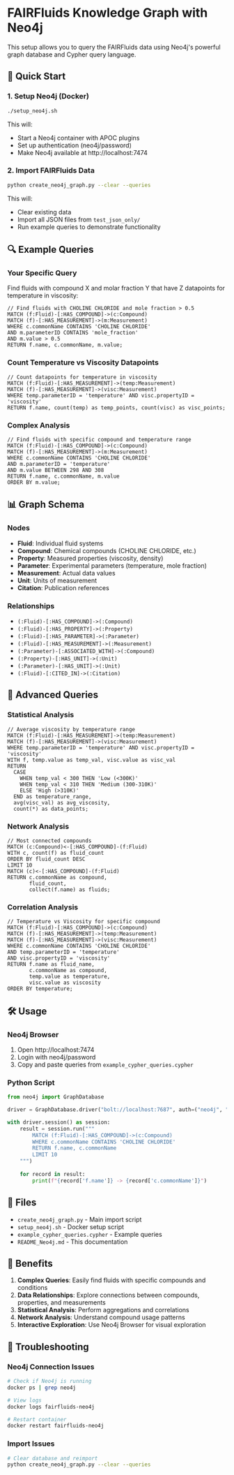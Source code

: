 # FAIRFluids Knowledge Graph with Neo4j

This setup allows you to query the FAIRFluids data using Neo4j's powerful graph database and Cypher query language.

## 🚀 Quick Start

### 1. Setup Neo4j (Docker)
```bash
./setup_neo4j.sh
```

This will:
- Start a Neo4j container with APOC plugins
- Set up authentication (neo4j/password)
- Make Neo4j available at http://localhost:7474

### 2. Import FAIRFluids Data
```bash
python create_neo4j_graph.py --clear --queries
```

This will:
- Clear existing data
- Import all JSON files from `test_json_only/`
- Run example queries to demonstrate functionality

## 🔍 Example Queries

### Your Specific Query
Find fluids with compound X and molar fraction Y that have Z datapoints for temperature in viscosity:

```cypher
// Find fluids with CHOLINE CHLORIDE and mole fraction > 0.5
MATCH (f:Fluid)-[:HAS_COMPOUND]->(c:Compound)
MATCH (f)-[:HAS_MEASUREMENT]->(m:Measurement)
WHERE c.commonName CONTAINS 'CHOLINE CHLORIDE' 
AND m.parameterID CONTAINS 'mole_fraction' 
AND m.value > 0.5
RETURN f.name, c.commonName, m.value;
```

### Count Temperature vs Viscosity Datapoints
```cypher
// Count datapoints for temperature in viscosity
MATCH (f:Fluid)-[:HAS_MEASUREMENT]->(temp:Measurement)
MATCH (f)-[:HAS_MEASUREMENT]->(visc:Measurement)
WHERE temp.parameterID = 'temperature' AND visc.propertyID = 'viscosity'
RETURN f.name, count(temp) as temp_points, count(visc) as visc_points;
```

### Complex Analysis
```cypher
// Find fluids with specific compound and temperature range
MATCH (f:Fluid)-[:HAS_COMPOUND]->(c:Compound)
MATCH (f)-[:HAS_MEASUREMENT]->(m:Measurement)
WHERE c.commonName CONTAINS 'CHOLINE CHLORIDE'
AND m.parameterID = 'temperature'
AND m.value BETWEEN 298 AND 308
RETURN f.name, c.commonName, m.value
ORDER BY m.value;
```

## 📊 Graph Schema

### Nodes
- **Fluid**: Individual fluid systems
- **Compound**: Chemical compounds (CHOLINE CHLORIDE, etc.)
- **Property**: Measured properties (viscosity, density)
- **Parameter**: Experimental parameters (temperature, mole fraction)
- **Measurement**: Actual data values
- **Unit**: Units of measurement
- **Citation**: Publication references

### Relationships
- `(:Fluid)-[:HAS_COMPOUND]->(:Compound)`
- `(:Fluid)-[:HAS_PROPERTY]->(:Property)`
- `(:Fluid)-[:HAS_PARAMETER]->(:Parameter)`
- `(:Fluid)-[:HAS_MEASUREMENT]->(:Measurement)`
- `(:Parameter)-[:ASSOCIATED_WITH]->(:Compound)`
- `(:Property)-[:HAS_UNIT]->(:Unit)`
- `(:Parameter)-[:HAS_UNIT]->(:Unit)`
- `(:Fluid)-[:CITED_IN]->(:Citation)`

## 🎯 Advanced Queries

### Statistical Analysis
```cypher
// Average viscosity by temperature range
MATCH (f:Fluid)-[:HAS_MEASUREMENT]->(temp:Measurement)
MATCH (f)-[:HAS_MEASUREMENT]->(visc:Measurement)
WHERE temp.parameterID = 'temperature' AND visc.propertyID = 'viscosity'
WITH f, temp.value as temp_val, visc.value as visc_val
RETURN 
  CASE 
    WHEN temp_val < 300 THEN 'Low (<300K)'
    WHEN temp_val < 310 THEN 'Medium (300-310K)'
    ELSE 'High (>310K)'
  END as temperature_range,
  avg(visc_val) as avg_viscosity,
  count(*) as data_points;
```

### Network Analysis
```cypher
// Most connected compounds
MATCH (c:Compound)<-[:HAS_COMPOUND]-(f:Fluid)
WITH c, count(f) as fluid_count
ORDER BY fluid_count DESC
LIMIT 10
MATCH (c)<-[:HAS_COMPOUND]-(f:Fluid)
RETURN c.commonName as compound, 
       fluid_count,
       collect(f.name) as fluids;
```

### Correlation Analysis
```cypher
// Temperature vs Viscosity for specific compound
MATCH (f:Fluid)-[:HAS_COMPOUND]->(c:Compound)
MATCH (f)-[:HAS_MEASUREMENT]->(temp:Measurement)
MATCH (f)-[:HAS_MEASUREMENT]->(visc:Measurement)
WHERE c.commonName CONTAINS 'CHOLINE CHLORIDE'
AND temp.parameterID = 'temperature' 
AND visc.propertyID = 'viscosity'
RETURN f.name as fluid_name, 
       c.commonName as compound,
       temp.value as temperature,
       visc.value as viscosity
ORDER BY temperature;
```

## 🛠️ Usage

### Neo4j Browser
1. Open http://localhost:7474
2. Login with neo4j/password
3. Copy and paste queries from `example_cypher_queries.cypher`

### Python Script
```python
from neo4j import GraphDatabase

driver = GraphDatabase.driver("bolt://localhost:7687", auth=("neo4j", "password"))

with driver.session() as session:
    result = session.run("""
        MATCH (f:Fluid)-[:HAS_COMPOUND]->(c:Compound)
        WHERE c.commonName CONTAINS 'CHOLINE CHLORIDE'
        RETURN f.name, c.commonName
        LIMIT 10
    """)
    
    for record in result:
        print(f"{record['f.name']} -> {record['c.commonName']}")
```

## 📁 Files

- `create_neo4j_graph.py` - Main import script
- `setup_neo4j.sh` - Docker setup script
- `example_cypher_queries.cypher` - Example queries
- `README_Neo4j.md` - This documentation

## 🎉 Benefits

1. **Complex Queries**: Easily find fluids with specific compounds and conditions
2. **Data Relationships**: Explore connections between compounds, properties, and measurements
3. **Statistical Analysis**: Perform aggregations and correlations
4. **Network Analysis**: Understand compound usage patterns
5. **Interactive Exploration**: Use Neo4j Browser for visual exploration

## 🔧 Troubleshooting

### Neo4j Connection Issues
```bash
# Check if Neo4j is running
docker ps | grep neo4j

# View logs
docker logs fairfluids-neo4j

# Restart container
docker restart fairfluids-neo4j
```

### Import Issues
```bash
# Clear database and reimport
python create_neo4j_graph.py --clear --queries
```

